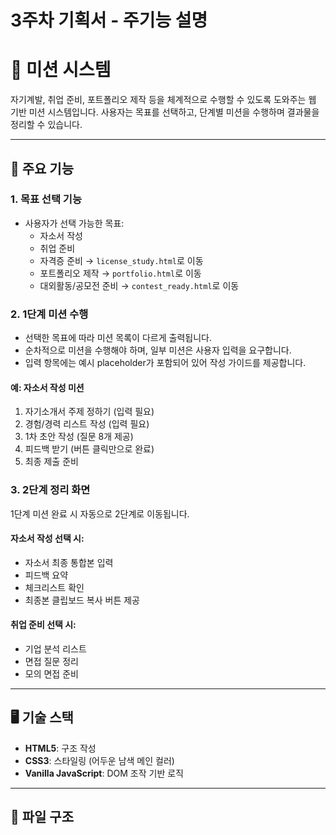 # 3주차 기획서 - 주기능 설명
# 🎯 미션 시스템

자기계발, 취업 준비, 포트폴리오 제작 등을 체계적으로 수행할 수 있도록 도와주는 웹 기반 미션 시스템입니다. 사용자는 목표를 선택하고, 단계별 미션을 수행하며 결과물을 정리할 수 있습니다.

---

## 📌 주요 기능

### 1. 목표 선택 기능
- 사용자가 선택 가능한 목표:
  - 자소서 작성
  - 취업 준비
  - 자격증 준비 → `license_study.html`로 이동
  - 포트폴리오 제작 → `portfolio.html`로 이동
  - 대외활동/공모전 준비 → `contest_ready.html`로 이동

### 2. 1단계 미션 수행
- 선택한 목표에 따라 미션 목록이 다르게 출력됩니다.
- 순차적으로 미션을 수행해야 하며, 일부 미션은 사용자 입력을 요구합니다.
- 입력 항목에는 예시 placeholder가 포함되어 있어 작성 가이드를 제공합니다.

#### 예: 자소서 작성 미션
1. 자기소개서 주제 정하기 (입력 필요)
2. 경험/경력 리스트 작성 (입력 필요)
3. 1차 초안 작성 (질문 8개 제공)
4. 피드백 받기 (버튼 클릭만으로 완료)
5. 최종 제출 준비

### 3. 2단계 정리 화면
1단계 미션 완료 시 자동으로 2단계로 이동됩니다.

#### 자소서 작성 선택 시:
- 자소서 최종 통합본 입력
- 피드백 요약
- 체크리스트 확인
- 최종본 클립보드 복사 버튼 제공

#### 취업 준비 선택 시:
- 기업 분석 리스트
- 면접 질문 정리
- 모의 면접 준비

---

## 🖥️ 기술 스택

- **HTML5**: 구조 작성
- **CSS3**: 스타일링 (어두운 남색 메인 컬러)
- **Vanilla JavaScript**: DOM 조작 기반 로직

---

## 📂 파일 구조

